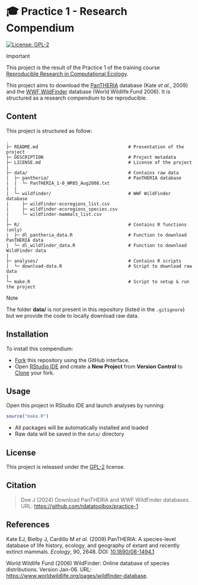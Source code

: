 # :mortar_board: Practice 1 - Research Compendium

[![License:
GPL-2](https://img.shields.io/badge/License-GPL%20v2-blue.svg)](https://choosealicense.com/licenses/gpl-2.0/)


> [!IMPORTANT]  
> This project is the result of the Practice 1 of the training course
> [Reproducible Research in Computational Ecology](https://rdatatoolbox.github.io).



This project aims to download the [PanTHERIA](https://doi.org/10.1890/08-1494.1) 
database (Kate _et al._, 2009) and the 
[WWF WildFinder](https://www.worldwildlife.org/pages/wildfinder-database) 
database (World Wildlife Fund 2006). It is structured as a research compendium 
to be reproducible.



## Content

This project is structured as follow:

```
.
├─ README.md                                  # Presentation of the project
├─ DESCRIPTION                                # Project metadata
├─ LICENSE.md                                 # License of the project
|
├─ data/                                      # Contains raw data
|  ├─ pantheria/                              # PanTHERIA database
|  |  └─ PanTHERIA_1-0_WR05_Aug2008.txt
|  |
|  └─ wildfinder/                             # WWF WildFinder database
|     ├─ wildfinder-ecoregions_list.csv
|     ├─ wildfinder-ecoregions_species.csv
|     └─ wildfinder-mammals_list.csv
|
├─ R/                                         # Contains R functions (only)
|  ├─ dl_pantheria_data.R                     # Function to download PanTHERIA data
|  └─ dl_wildfinder_data.R                    # Function to download WildFinder data
|
├─ analyses/                                  # Contains R scripts
|  └─ download-data.R                         # Script to download raw data
|
└─ make.R                                     # Script to setup & run the project
```


> [!NOTE]  
> The folder **data/** is not present in this repository (listed in the `.gitignore`) 
> but we provide the code to locally download raw data.



## Installation

To install this compendium:

- [Fork](https://docs.github.com/en/get-started/quickstart/contributing-to-projects)
  this repository using the GitHub interface.
- Open [RStudio IDE](https://posit.co/products/open-source/rstudio/) and create a 
  **New Project** from **Version Control** to [Clone](https://docs.github.com/en/repositories/creating-and-managing-repositories/cloning-a-repository)
  your fork.



## Usage

Open this project in RStudio IDE and launch analyses by running:

```r
source("make.R")
```

- All packages will be automatically installed and loaded
- Raw data will be saved in the `data/` directory



## License

This project is released under the 
[GPL-2](https://choosealicense.com/licenses/gpl-2.0/) license.



## Citation

> Doe J (2024) Download PanTHERIA and WWF WildFinder databases. URL: <https://github.com/rdatatoolbox/practice-1>



## References

Kate EJ, Bielby J, Cardillo M _et al._ (2009) PanTHERIA: A 
species-level database of life history, ecology, and geography of extant and 
recently extinct mammals. _Ecology_, 90, 2648. 
DOI: [10.1890/08-1494.1](https://doi.org/10.1890/08-1494.1)

World Wildlife Fund (2006) WildFinder: Online database of species distributions. 
Version Jan-06. URL: <https://www.worldwildlife.org/pages/wildfinder-database>.
